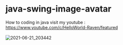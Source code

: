 # java-swing-image-avatar
How to coding in java
visit my youtube : https://www.youtube.com/c/HelloWorld-Raven/featured
<br/><br/>
![2021-06-21_203442](https://user-images.githubusercontent.com/58245926/122770956-2a524f80-d2d0-11eb-9b37-25dd33e97026.png)
